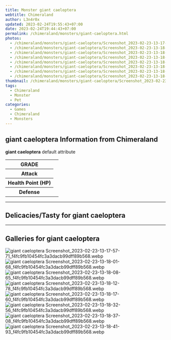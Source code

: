 ```yaml
---
title: Monster giant caeloptera
webtitle: Chimeraland
author: L3n4r0x
updated: 2023-02-24T19:55:43+07:00
date: 2023-02-24T19:44:43+07:00
permalink: /chimeraland/monsters/giant-caeloptera.html
photos:
  - /chimeraland/monsters/giant-caeloptera/Screenshot_2023-02-23-13-17-57-71_f4fc9fb10454fc3a3dacb99dff89b568.webp
  - /chimeraland/monsters/giant-caeloptera/Screenshot_2023-02-23-13-18-01-68_f4fc9fb10454fc3a3dacb99dff89b568.webp
  - /chimeraland/monsters/giant-caeloptera/Screenshot_2023-02-23-13-18-08-65_f4fc9fb10454fc3a3dacb99dff89b568.webp
  - /chimeraland/monsters/giant-caeloptera/Screenshot_2023-02-23-13-18-12-78_f4fc9fb10454fc3a3dacb99dff89b568.webp
  - /chimeraland/monsters/giant-caeloptera/Screenshot_2023-02-23-13-18-17-60_f4fc9fb10454fc3a3dacb99dff89b568.webp
  - /chimeraland/monsters/giant-caeloptera/Screenshot_2023-02-23-13-18-32-56_f4fc9fb10454fc3a3dacb99dff89b568.webp
  - /chimeraland/monsters/giant-caeloptera/Screenshot_2023-02-23-13-18-37-08_f4fc9fb10454fc3a3dacb99dff89b568.webp
  - /chimeraland/monsters/giant-caeloptera/Screenshot_2023-02-23-13-18-41-93_f4fc9fb10454fc3a3dacb99dff89b568.webp
thumbnail: /chimeraland/monsters/giant-caeloptera/Screenshot_2023-02-23-13-17-57-71_f4fc9fb10454fc3a3dacb99dff89b568.webp
tags:
  - Chimeraland
  - Monster
  - Pet
categories:
  - Games
  - Chimeraland
  - Monsters
---
```


<section id="bootstrap-wrapper"><link rel="stylesheet" href="https://rawcdn.githack.com/dimaslanjaka/Web-Manajemen/0c3b5aa1813bd4abcd2c11bf3e37928b15c28664/css/bootstrap-5-3-0-alpha3-wrapper.css"/><h2 id="attribute">giant caeloptera Information from Chimeraland</h2><p><b>giant caeloptera</b> default attribute <table><tr><th>GRADE</th><td></td></tr><tr><th>Attack</th><td></td></tr><tr><th>Health Point (HP)</th><td></td></tr><tr><th>Defense</th><td></td></tr></table></p><hr/><h2 id="delicacies">Delicacies/Tasty for giant caeloptera</h2><div class="text-white bg-dark"></div><hr/><div id="gallery"><h2>Galleries for giant caeloptera</h2><div class="row"><div class="col-lg-6 col-12"><img src="/chimeraland/monsters/giant-caeloptera/Screenshot_2023-02-23-13-17-57-71_f4fc9fb10454fc3a3dacb99dff89b568.webp" alt="giant caeloptera Screenshot_2023-02-23-13-17-57-71_f4fc9fb10454fc3a3dacb99dff89b568.webp"/></div><div class="col-lg-6 col-12"><img src="/chimeraland/monsters/giant-caeloptera/Screenshot_2023-02-23-13-18-01-68_f4fc9fb10454fc3a3dacb99dff89b568.webp" alt="giant caeloptera Screenshot_2023-02-23-13-18-01-68_f4fc9fb10454fc3a3dacb99dff89b568.webp"/></div><div class="col-lg-6 col-12"><img src="/chimeraland/monsters/giant-caeloptera/Screenshot_2023-02-23-13-18-08-65_f4fc9fb10454fc3a3dacb99dff89b568.webp" alt="giant caeloptera Screenshot_2023-02-23-13-18-08-65_f4fc9fb10454fc3a3dacb99dff89b568.webp"/></div><div class="col-lg-6 col-12"><img src="/chimeraland/monsters/giant-caeloptera/Screenshot_2023-02-23-13-18-12-78_f4fc9fb10454fc3a3dacb99dff89b568.webp" alt="giant caeloptera Screenshot_2023-02-23-13-18-12-78_f4fc9fb10454fc3a3dacb99dff89b568.webp"/></div><div class="col-lg-6 col-12"><img src="/chimeraland/monsters/giant-caeloptera/Screenshot_2023-02-23-13-18-17-60_f4fc9fb10454fc3a3dacb99dff89b568.webp" alt="giant caeloptera Screenshot_2023-02-23-13-18-17-60_f4fc9fb10454fc3a3dacb99dff89b568.webp"/></div><div class="col-lg-6 col-12"><img src="/chimeraland/monsters/giant-caeloptera/Screenshot_2023-02-23-13-18-32-56_f4fc9fb10454fc3a3dacb99dff89b568.webp" alt="giant caeloptera Screenshot_2023-02-23-13-18-32-56_f4fc9fb10454fc3a3dacb99dff89b568.webp"/></div><div class="col-lg-6 col-12"><img src="/chimeraland/monsters/giant-caeloptera/Screenshot_2023-02-23-13-18-37-08_f4fc9fb10454fc3a3dacb99dff89b568.webp" alt="giant caeloptera Screenshot_2023-02-23-13-18-37-08_f4fc9fb10454fc3a3dacb99dff89b568.webp"/></div><div class="col-lg-6 col-12"><img src="/chimeraland/monsters/giant-caeloptera/Screenshot_2023-02-23-13-18-41-93_f4fc9fb10454fc3a3dacb99dff89b568.webp" alt="giant caeloptera Screenshot_2023-02-23-13-18-41-93_f4fc9fb10454fc3a3dacb99dff89b568.webp"/></div></div></div></section>